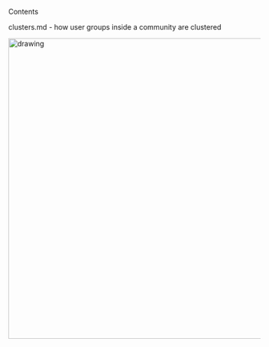 Contents

clusters.md - how user groups inside a community are clustered


<img src="https://poorlydrawnlines.com/wp-content/uploads/2023/01/Interviewing_Bird.png" alt="drawing" width="800" height="600"/>